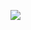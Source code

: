 ![](https://www.draw.io/?lightbox=1&highlight=0000ff&edit=_blank&layers=1&nav=1&title=GAS_CLASS_DIAGRAM(3).drawio#R7V1bb9u4Ev41eTlAAlN3PTZp0z0HWaC72d1unwLGUmydyqJXphM7v35JmdSFpCy5tkQbZRGgJkXdZj7OfCRnqCv7brH5nMPl%2FFcUxemVNYk2V%2FbHK8sCduiQ%2F2jNdlfjW8GuYpYnEWtUVTwm7zGrnLDadRLFq0ZDjFCKk2WzcoqyLJ7iRh3Mc%2FTWbPaC0uZdl3AWSxWPU5jKtV%2BTCM93tYE7qep%2FiZPZnN8ZTNiRZzj9PsvROmP3u7Lsl%2BLf7vAC8mux9qs5jNBbrcr%2BdGXf5Qjh3a%2FF5i5OqWy52Hbn3bccLZ87jzPc6wQfTp%2Bh6ztB7Nqh93zNrvAK0zWTxecPj%2BxZ8ZbLhzz2kv5cL9L7HC7Iz9u3eYLjxyWc0vo3AgtSN8eLlJQA%2BVnIJKZ3nZBS%2Bdq0MEWLZMp%2Bp%2FA5Tm9LId6hFOXkUIYyeo8VztH3mFcS2U6Kf%2BURrit6w5ckTWstmRZIPcrwPVwkKYXmX3EewQyyaoZDMGFl1Y1gmswyUjclAo7JwVtZ4lyEcY7jTa2KaeBzjBYxzrekCTvKwbBtFt9qyON18zrqJh6rhQzus%2FLSlcrJD6Z1NQK%2BTz79b4X9P39bWLN38G4tAN5c24Gk8jgiPYQVUY7naIYymH6qagUVV20eEFoypfw%2FxnjLxAzXGDUxEm8S%2FDc9%2FcZlpW%2FsYvT3x029sOWFjLzv3%2FwCtPCtugItVqcVpeq86AM1FBW4SM19QsVUHG9V6wqt8yk3E2Lv4Wqiwtqr%2BTxOIU5em%2BZGpUZ26heUkOcoEeOCJmScSdi8BIb5LMbsrAoM5JXhttZsSRus2u%2Fj2W7jPq5oTsTnciZHtefvUWF398QVkksZ9gJ3q4Jq9m2ZbKj3Ei3cW7JIYQGMGkILK8EaFaZrnqTRA9yiNQXJChPDxUu3c5Qn76Q95CeTwzm3MZYnmCgGwuqkR3oxdps8XpHTvnAwgrLqAa5waUXTFC5XyXPxcLTJgmAgyW4RxmjB7S57q%2FsW4zi%2BlT4%2Fa%2By6Tcz7gSPZY%2BCp7DHwjjfHMmJlj3xl3dKXpLh9IueJ0CXviZuwbWqEqUmBPi7ONH6hV6AySwgp%2BsCqMbXjtyvi45Ns9lC0%2BehUNb8zUTgtbACR672kBaDmSRTFWQE4DDF8LjsUM0jkPdxb8kekfEdtuUve646UQVUmf7R5TnCRkfeDSaHwmHSIt5h2ChUUWq1BNzi4b%2Fb6YcEaBApOCxQ2T0u0SnCCMgOGEcHgWuOBQUnTrPByaFpJt9Ar9Yg1ukWvGcHVvHgmsM%2BIC7SqScbQPy%2FOdPvLV%2F%2F7J2%2Fz6nv%2FXKcWk9DJ%2BZfjNH0EcINe%2FKv7QoHbvNDuDaUL%2FQAXciMLhO5zFEwi%2BAIAuObuqmZO%2FtPDfhTMo7WX0o5IIbNi3vtAQ%2FJHgcFrp4UDtFAFFTU4BRMQWLZnuVKHVw%2FMBurvti3p5%2Fje3DEQ6jYorZKu9061%2Fdq123WWPe2Arez%2FR3Tr48yu1G%2FgFK8hJhg0wwgzjNgdDZq2A0z6jiIGYwsKe7%2Bjjxy9ZjBxAH%2FcaxnOcjyhdiktmMDbZWzAMC4Y9I8nfC3jCZ1TuEo5uH15iXdevETPrP3lqm%2BY2fpDJ9l90BwD2n7HpLkwLBHaHz1pvk%2BmNT%2BRoUj2EIbv%2Fqx8V1wqsly%2Fnzfz7IHMoStjdsdtKHIN1z2W3ri9EXI2XNfS6h9LF6jbP4Z9%2FaN1Fv7RsYVF4g7%2FaB%2FZ3mP%2BeFB%2FGkq2aRVnKzODZDxqhUtX4Hkcp90L0dZQFrTNpe7Aa5zqsU417A2Sc3GqfDBiZpDOAA3aZ5CAHK2Sr1MzTjRerfRqYoig39OClSsopwetvKC3M2EUusanHWvFQH%2BMnI1Ta1sW2VUYPIyLB%2B1urUzXGHnmoCM04wdn3g%2FUU%2Bd8Am94KRMKwtL8te3VASI1F%2FMzDm1vnzamXR3npgmgGqe2pHi2vss%2BfF54%2FFW7tkeus2VE2KRhy4Yt7476TVMSKHLDlJ4wPEEIooTWtvghillDkw%2BgRa124HIYsiItZXJzcwN6gODnCSB2hJV6V9F9HeVQdyitySNdo7FGyLfE3WSNjRvyLetnBGLXSMfoyt1oFfvQWbBlPL4QCHNwFoZ0oTC8CQimnCCwAmANlpKh1rimILwBEnROrnEgLIm59g9qvNywoe1CQytZT%2BbWeSXLs%2FnczgHbybM%2FfmzWQHANgRPuhZjYnvOz1mkDZ2%2F7YcIQ%2BD0NIWgLaxMS9HxHMyFwZOJtNNYYMgvhPIEiEHFcjclp2ybPsq6xcuTK%2B1ioOc%2FSkefljMYai7gCffKYL9SnMZPL3KExMZcZ6PZjvvFjezVmCfvQANtXDEq1qS8wHW6%2F%2BgSnBgLnnNQnxx8b9TUmAgMhncVTTQnpUp8rD9uM%2BhqDAHFPReus1CeP4Yz69qnPPi%2F1WUZ9%2B42nqD53ck7qk4P7jPoa43EhQMpyvHNSn5lO6Vh1FjdVdc6JebptUSTKfHITQtK2feHBLlWYFfWBhAN1BIl7PBCUIYsyB8LJgrwuXCxXEg5MBNzPGgEnLM07YSDjFihw6wcD4VYmfywFkuLpKYLYWLHeVmyvYTgqGE4FiVMEwymfuC1bJM4iAwgNgFDli4wKCL4xlK5w%2FCqio9yad%2BjwDrUcmNA7QzyYwjSHeIgLkWzn90EzNxT50%2BV%2BjMSlKIyH4UI%2FKxeyxXkVRTaArRrMnWI0p0ZvGxtqYthkBxztA0%2FyqQIVOIZzgm1frkjR7Kkc6xlcjIwLFTkaFRetXzQpbYbJstYBDF8xsh7XYOgNih6LNXeS4XAQMiwHHIfCPPFE2ImxJQb%2BUFYtshZ%2Bn9b92ESWA%2FYHTov7wwntB0q4lokP2wPLkHZD2vetptluz%2BkqYA3F2q22CSvDzE7ngEsLcTnzmK0fGDPb%2B%2BnChPapTKtjy0fD1XXAQsXVx4WFvIxvlm8N%2B5FDwXyR%2FCvmLMddv5UTD8wC7mnNmdcbJWfDfOR0BrOEqxUS%2BomPnCJhPJzxcPKinDCNBkLFh09G9XB8Psx4uMHM2Un2aR83Rqlt1cV4OE2Q0O7h%2BPdwTCR9W%2BypYNo9W08gvVp7Jo2lY%2BJd2CzKC85JeyaLpSuLRdiTDWjKYlGrz%2BwQctgOIQ7QlAKoVp%2BeSINNgmuBBqT0rXakCjOgheG%2FAqfatV0tLG1fud37OLWut8wRYaGxGZWbUXlpfzxh3zagfVRu5p0HHoLZlzfvbJt55zODhPZRuWJLTkMtGyMDcfO5QFbZqGxSsSWn0dg%2BjfmKReChNIaX8W%2BvCFgfH5wvYfDf32d%2FvHuK3HNZX3kCs1lB%2FFXmrk4nmzSsFFxh%2FRJEVRNWgpSkppBt%2B5SGZ900eY3ryEMp9v3i5gdBBpJkW8TY9mlJoFu8vvFgezzYUXBwhS0CA0%2FhvIb6LIgSDspgMbSMc2igMCgUxM9qenyPMW1QUO3zchE2lk%2Bs79nbdkwLqxohXIIc7YngqRQ7zo4pRzmcY1g5nkiMjhBA5%2FKU2w4xghN8LVfNnVTRBZcASDFPyAtLMqUJksoM2UsQZbl7NBel7%2BoWpXWZ3dsV9jcqk360dW9VbtAFCNISPw3UD4%2FDyVE1MrqEvh2In0biGy7q6tmqefPBBRkleTxlFSu0pi9%2BGsPZJJe2rfJBoQKnJ9iGTy3esfnl9ekIprhJ8GBdnhRzhHA9hZi8%2BvxXFMW0xb8%3D)